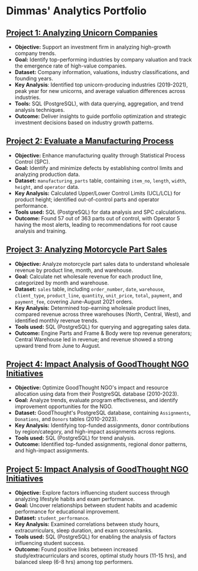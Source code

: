 # Dimmas' Analytics Portfolio

## [Project 1: Analyzing Unicorn Companies](https://github.com/firdausdimmas/SQLProject_1)

* **Objective:** Support an investment firm in analyzing high-growth company trends.
* **Goal:** Identify top-performing industries by company valuation and track the emergence rate of high-value companies.
* **Dataset:** Company information, valuations, industry classifications, and founding years.
* **Key Analysis**: Identified top unicorn-producing industries (2019-2021), peak year for new unicorns, and average valuation differences across industries.
* **Tools:** SQL (PostgreSQL), with data querying, aggregation, and trend analysis techniques.
* **Outcome:** Deliver insights to guide portfolio optimization and strategic investment decisions based on industry growth patterns.

## [Project 2: Evaluate a Manufacturing Process](https://github.com/firdausdimmas/SQLProject_2)

* **Objective:** Enhance manufacturing quality through Statistical Process Control (SPC).
* **Goal:** Identify and minimize defects by establishing control limits and analyzing production data.
* **Dataset:** `manufacturing_parts` table, containing `item_no`, `length`, `width`, `height`, and `operator` data.
* **Key Analysis:** Calculated Upper/Lower Control Limits (UCL/LCL) for product height; identified out-of-control parts and operator performance.
* **Tools used:** SQL (PostgreSQL) for data analysis and SPC calculations.
* **Outcome:** Found 57 out of 363 parts out of control, with Operator 5 having the most alerts, leading to recommendations for root cause analysis and training.

## [Project 3: Analyzing Motorcycle Part Sales](https://github.com/firdausdimmas/SQLProject_3)

* **Objective:** Analyze motorcycle part sales data to understand wholesale revenue by product line, month, and warehouse.
* **Goal:** Calculate net wholesale revenue for each product line, categorized by month and warehouse.
* **Dataset:** `sales` table, including `order_number`, `date`, `warehouse`, `client_type`, `product_line`, `quantity`, `unit_price`, `total`, `payment`, and `payment_fee`, covering June-August 2021 orders.
* **Key Analysis:** Determined top-earning wholesale product lines, compared revenue across three warehouses (North, Central, West), and identified monthly revenue trends.
* **Tools used:** SQL (PostgreSQL) for querying and aggregating sales data.
* **Outcome:** Engine Parts and Frame & Body were top revenue generators; Central Warehouse led in revenue; and revenue showed a strong upward trend from June to August.

## [Project 4: Impact Analysis of GoodThought NGO Initiatives](https://github.com/firdausdimmas/SQLProject_4)

* **Objective:** Optimize GoodThought NGO's impact and resource allocation using data from their PostgreSQL database (2010-2023).
* **Goal:** Analyze trends, evaluate program effectiveness, and identify improvement opportunities for the NGO.
* **Dataset:** GoodThought's PostgreSQL database, containing `Assignments`, `Donations`, and `Donors` tables (2010-2023).
* **Key Analysis:** Identifying top-funded assignments, donor contributions by region/category, and high-impact assignments across regions.
* **Tools used:** SQL (PostgreSQL) for trend analysis.
* **Outcome:** Identified top-funded assignments, regional donor patterns, and high-impact assignments.

## [Project 5: Impact Analysis of GoodThought NGO Initiatives](https://github.com/firdausdimmas/SQLProject_5)

* **Objective:** Explore factors influencing student success through analyzing lifestyle habits and exam performance.
* **Goal:** Uncover relationships between student habits and academic performance for educational improvement.
* **Dataset:** `student_performance`.
* **Key Analysis:** Examined correlations between study hours, extracurriculars, sleep duration, and exam scores/ranks.
* **Tools used:** SQL (PostgreSQL) for enabling the analysis of factors influencing student success.
* **Outcome:** Found positive links between increased study/extracurriculars and scores, optimal study hours (11-15 hrs), and balanced sleep (6-8 hrs) among top performers.
